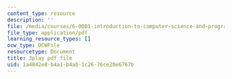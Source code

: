 ```yaml
---
content_type: resource
description: ''
file: /media/courses/6-0001-introduction-to-computer-science-and-programming-in-python-fall-2016/1a4842e8b4a1b4ab1c2676ce20e6767b_P-0w8xWcnDQ.pdf
file_type: application/pdf
learning_resource_types: []
ocw_type: OCWFile
resourcetype: Document
title: 3play pdf file
uid: 1a4842e8-b4a1-b4ab-1c26-76ce20e6767b
---
```

